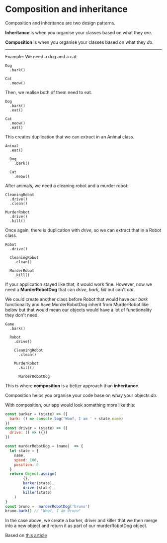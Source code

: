 # Composition and inheritance

Composition and inheritance are two design patterns.

**Inheritance** is when you organise your classes based on what they *are*.

**Composition** is when you organise your classes based on what they *do*.

---

Example: We need a dog and a cat:

```
Dog
  .bark()

Cat
  .meow()
```

Then, we realise both of them need to eat.

```
Dog
  .bark()
  .eat()

Cat
  .meow()
  .eat()
```

This creates duplication that we can extract in an Animal class.

```
Animal
  .eat()

  Dog
    .bark()

  Cat
    .meow()
```

After animals, we need a cleaning robot and a murder robot:

```
CleaningRobot
  .drive()
  .clean()

MurderRobot
  .drive()
  .kill()
```

Once again, there is duplication with *drive*, so we can extract that in a Robot class.

```
Robot
  .drive()

  CleaningRobot
    .clean()

  MurderRobot
    .kill()
```

If your application stayed like that, it would work fine. However, now we need a **MurderRobotDog** that can *drive*, *bark*, *kill* but can't *eat*.

We could create another class before Robot that would have our *bark* functionality and have MurderRobotDog inherit from MurderRobot like below but that would mean our objects would have a lot of functionality they don't need.

```
Game
  .bark()

  Robot
    .drive()

    CleaningRobot
      .clean()

    MurderRobot
      .kill()

      MurderRobotDog
```

This is where **composition** is a better approach than **inheritance**.

Composition helps you organise your code base on whay your objects *do*.

With composition, our app would look something more like this:

```javascript
const barker = (state) => ({
  bark: () => console.log('Woof, I am ' + state.name)
})
const driver = (state) => ({
  drive: () => ({})
})
```

```javascript
const murderRobotDog = (name)  => {
  let state = {
    name,
    speed: 100,
    position: 0
  }
  return Object.assign(
        {},
        barker(state),
        driver(state),
        killer(state)
    )
}
const bruno =  murderRobotDog('bruno')
bruno.bark() // "Woof, I am Bruno"
```

In the case above, we create a barker, driver and killer that we then merge into a new object and return it as part of our murderRobotDog object.

Based on [this article](https://medium.com/humans-create-software/composition-over-inheritance-cb6f88070205)

